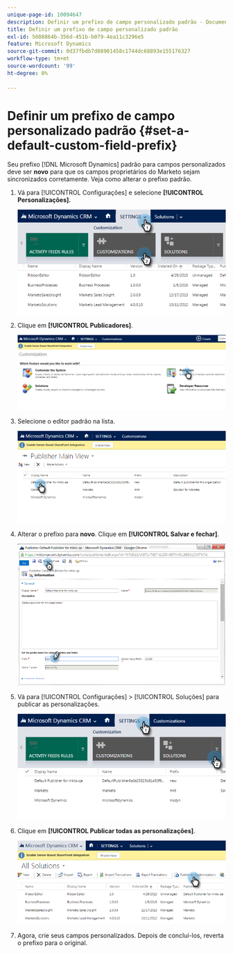 ```yaml
---
unique-page-id: 10094647
description: Definir um prefixo de campo personalizado padrão - Documentação do Marketo - Documentação do produto
title: Definir um prefixo de campo personalizado padrão
exl-id: 5608864b-356d-451b-b079-4ea11c3296e5
feature: Microsoft Dynamics
source-git-commit: 0d37fbdb7d08901458c1744dc68893e155176327
workflow-type: tm+mt
source-wordcount: '99'
ht-degree: 0%

---
```


# Definir um prefixo de campo personalizado padrão {#set-a-default-custom-field-prefix}

Seu prefixo [!DNL Microsoft Dynamics] padrão para campos personalizados deve ser **novo** para que os campos proprietários do Marketo sejam sincronizados corretamente. Veja como alterar o prefixo padrão.

1. Vá para [!UICONTROL Configurações] e selecione **[!UICONTROL Personalizações].**

   ![](assets/image2015-10-9-11-3a18-3a8.png)

1. Clique em **[!UICONTROL Publicadores]**.

   ![](assets/image2015-10-9-11-3a19-3a39.png)

1. Selecione o editor padrão na lista.

   ![](assets/image2015-10-9-11-3a2-3a45.png)

1. Alterar o prefixo para **novo**. Clique em **[!UICONTROL Salvar e fechar]**.

   ![](assets/image2015-10-9-11-3a9-3a17.png)

1. Vá para [!UICONTROL Configurações] > [!UICONTROL Soluções] para publicar as personalizações.

   ![](assets/image2015-10-9-11-3a12-3a43.png)

1. Clique em **[!UICONTROL Publicar todas as personalizações]**.

   ![](assets/image2015-10-9-11-3a14-3a42.png)

1. Agora, crie seus campos personalizados. Depois de concluí-los, reverta o prefixo para o original.
